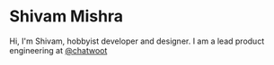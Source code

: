 # Shivam Mishra
Hi, I'm Shivam, hobbyist developer and designer. I am a lead product engineering at [@chatwoot](https://github.com/chatwoot)

